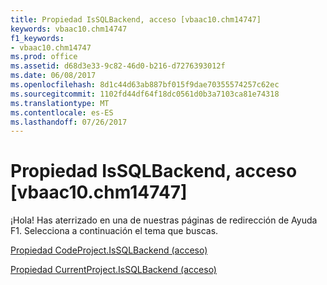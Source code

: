 ```yaml
---
title: Propiedad IsSQLBackend, acceso [vbaac10.chm14747]
keywords: vbaac10.chm14747
f1_keywords:
- vbaac10.chm14747
ms.prod: office
ms.assetid: d68d3e33-9c82-46d0-b216-d7276393012f
ms.date: 06/08/2017
ms.openlocfilehash: 8d1c44d63ab887bf015f9dae70355574257c62ec
ms.sourcegitcommit: 1102fd44df64f18dc0561d0b3a7103ca81e74318
ms.translationtype: MT
ms.contentlocale: es-ES
ms.lasthandoff: 07/26/2017
---
```

# <a name="issqlbackend-property-access-vbaac10chm14747"></a>Propiedad IsSQLBackend, acceso [vbaac10.chm14747]

¡Hola! Has aterrizado en una de nuestras páginas de redirección de Ayuda F1. Selecciona a continuación el tema que buscas.

[Propiedad CodeProject.IsSQLBackend (acceso)](http://msdn.microsoft.com/library/c0b0f9bb-5ad4-69c1-9553-2caf420870f1%28Office.15%29.aspx)

[Propiedad CurrentProject.IsSQLBackend (acceso)](http://msdn.microsoft.com/library/39e312e0-9b58-e1fe-7a98-be5e225a3c0c%28Office.15%29.aspx)


